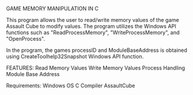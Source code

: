 GAME MEMORY MANIPULATION IN C

This program allows the user to read/write memory values of the game Assault Cube to modify values. The program utilizes the Windows API functions such as "ReadProcessMemory", "WriteProcessMemory", and "OpenProcess". 

In the program, the games processID and ModuleBaseAddress is obtained using CreateToolhelp32Snapshot Windows API function.

FEATURES:
  Read Memory Values
  Write Memory Values
  Process Handling
  Module Base Address

Requirements:
  Windows OS
  C Compiler
  AssaultCube
